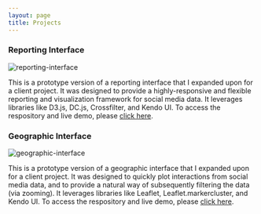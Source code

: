 ```yaml
---
layout: page
title: Projects
---
```


### Reporting Interface

![reporting-interface](../img/reporting-interface-intro.png)

This is a prototype version of a reporting interface that I expanded upon for a client project. It was designed to provide a highly-responsive and flexible reporting and visualization framework for social media data. It leverages libraries like D3.js, DC.js, Crossfilter, and Kendo UI. To access the respository and live demo, please [click here](https://github.com/christophertphillips/reporting-interface).

### Geographic Interface

![geographic-interface](../img/geographic-interface-intro.png)

This is a prototype version of a geographic interface that I expanded upon for a client project. It was designed to quickly plot interactions from social media data, and to provide a natural way of subsequently filtering the data (via zooming). It leverages libraries like Leaflet, Leaflet.markercluster, and Kendo UI. To access the respository and live demo, please [click here](https://github.com/christophertphillips/geographic-interface).